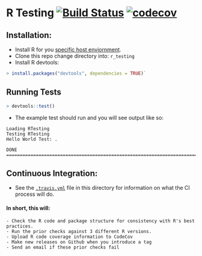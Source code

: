 # R Testing [![Build Status](https://travis-ci.org/hms-dbmi/r_testing.svg?branch=master)](https://travis-ci.org/hms-dbmi/r_testing) [![codecov](https://codecov.io/gh/hms-dbmi/r_testing/branch/master/graph/badge.svg)](https://codecov.io/gh/hms-dbmi/r_testing)


## Installation:
- Install R for you [specific host enviornment](https://cran.r-project.org/bin/).
- Clone this repo change directory into: `r_testing`
- Install R devtools: 
``` r
> install.packages("devtools", dependencies = TRUE)`
```

## Running Tests
``` r
> devtools::test()
```
- The example test should run and you will see output like so:
```
Loading RTesting
Testing RTesting
Hello World Test: .

DONE ===========================================================================
```

## Continuous Integration:
- See the [`.travis.yml`](https://github.com/scottx611x/r_testing/blob/master/.travis.yml) file in this directory for information on what the CI process will do.

#### In short, this will:
    - Check the R code and package structure for consistency with R's best practices.
    - Run the prior checks against 3 different R versions.
    - Upload R code coverage information to CodeCov
    - Make new releases on Github when you introduce a tag
    - Send an email if these prior checks fail
